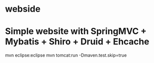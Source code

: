 webside
=======

Simple website with SpringMVC + Mybatis + Shiro + Druid + Ehcache
=======

mvn eclipse:eclipse
mvn tomcat:run -Dmaven.test.skip=true

